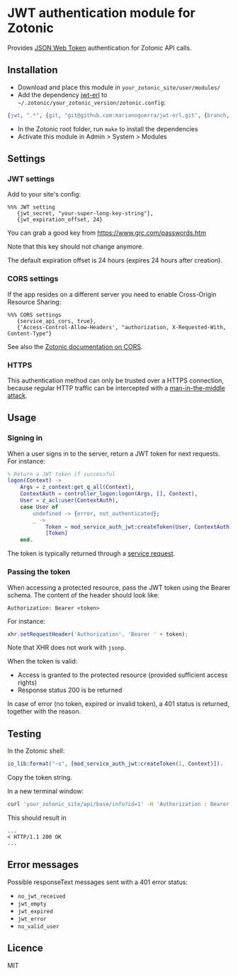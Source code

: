 # JWT authentication module for Zotonic

Provides [JSON Web Token](https://en.wikipedia.org/wiki/JSON_Web_Token) authentication for Zotonic API calls.


## Installation

* Download and place this module in `your_zotonic_site/user/modules/`
* Add the dependency [jwt-erl](https://github.com/marianoguerra/jwt-erl) to `~/.zotonic/your_zotonic_version/zotonic.config`:

~~~erl
{jwt, ".*", {git, "git@github.com:marianoguerra/jwt-erl.git", {branch, "master"}}}
~~~

* In the Zotonic root folder, run `make` to install the dependencies
* Activate this module in Admin > System > Modules


## Settings

### JWT settings

Add to your site's config:

```
%%% JWT setting
   {jwt_secret, "your-super-long-key-string"},
   {jwt_expiration_offset, 24}
```

You can grab a good key from https://www.grc.com/passwords.htm

Note that this key should not change anymore.

The default expiration offset is 24 hours (expires 24 hours after creation).


### CORS settings

If the app resides on a different server you need to enable Cross-Origin Resource Sharing:

```
%%% CORS settings
   {service_api_cors, true},
   {'Access-Control-Allow-Headers', "authorization, X-Requested-With, Content-Type"}
```

See also the [Zotonic documentation on CORS](http://zotonic.com/docs/latest/manuals/services.html?highlight=cors#enabling-cross-origin-resource-sharing-cors).


### HTTPS

This authentication method can only be trusted over a HTTPS connection, because regular HTTP traffic can be intercepted with a [man-in-the-middle attack](https://en.wikipedia.org/wiki/Man-in-the-middle_attack).


## Usage

### Signing in

When a user signs in to the server, return a JWT token for next requests. For instance:

~~~erlang
% Return a JWT token if successful
logon(Context) ->
    Args = z_context:get_q_all(Context),
    ContextAuth = controller_logon:logon(Args, [], Context),
    User = z_acl:user(ContextAuth),
    case User of
        undefined -> {error, not_authenticated};
        _ ->
            Token = mod_service_auth_jwt:createToken(User, ContextAuth),
            [Token]
    end.
~~~

The token is typically returned through a [service request](http://zotonic.com/docs/latest/manuals/services.html).

### Passing the token

When accessing a protected resource, pass the JWT token using the Bearer schema. The content of the header should look like:

```
Authorization: Bearer <token>
```

For instance:

~~~javascript
xhr.setRequestHeader('Authorization', 'Bearer ' + token);
~~~

Note that XHR does not work with `jsonp`.

When the token is valid:

* Access is granted to the protected resource (provided sufficient access rights)
* Response status 200 is be returned

In case of error (no token, expired or invalid token), a 401 status is returned, together with the reason.


## Testing

In the Zotonic shell:

~~~erlang
io_lib:format("~s", [mod_service_auth_jwt:createToken(1, Context)]).
~~~

Copy the token string.

In a new terminal window:

~~~bash
curl 'your_zotonic_site/api/base/info?id=1' -H 'Authorization : Bearer copied_token' -v
~~~

This should result in

```
...
< HTTP/1.1 200 OK
...
```

## Error messages

Possible responseText messages sent with a 401 error status:

* `no_jwt_received`
* `jwt_empty`
* `jwt_expired`
* `jwt_error`
* `no_valid_user`


## Licence

MIT
